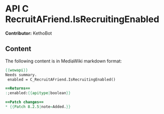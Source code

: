 # API C RecruitAFriend.IsRecruitingEnabled

**Contributor:** KethoBot

## Content

The following content is in MediaWiki markdown format:

```mediawiki
{{wowapi}}
Needs summary.
 enabled = C_RecruitAFriend.IsRecruitingEnabled()

==Returns==
:;enabled:{{apitype|boolean}}

==Patch changes==
* {{Patch 8.2.5|note=Added.}}
```